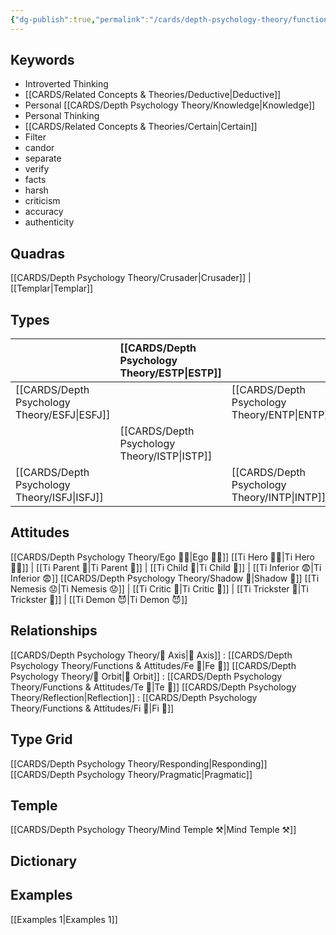 ```yaml
---
{"dg-publish":true,"permalink":"/cards/depth-psychology-theory/functions-and-attitudes/ti/","created":"2022-12-27T19:31:40.985+01:00","updated":"2023-04-08T10:59:05.945+02:00"}
---
```


## Keywords
- Introverted Thinking
- [[CARDS/Related Concepts & Theories/Deductive\|Deductive]]
- Personal [[CARDS/Depth Psychology Theory/Knowledge\|Knowledge]]
- Personal Thinking
- [[CARDS/Related Concepts & Theories/Certain\|Certain]]
- Filter
- candor
- separate
- verify
- facts
- harsh
- criticism
- accuracy
- authenticity

## Quadras
[[CARDS/Depth Psychology Theory/Crusader\|Crusader]] | [[Templar\|Templar]] 

## Types 

| |  [[CARDS/Depth Psychology Theory/ESTP\|ESTP]]  |  | [[CARDS/Depth Psychology Theory/ENFJ\|ENFJ]]&nbsp; |
|:---------------|:-----------|:---------------|:---------------|
| [[CARDS/Depth Psychology Theory/ESFJ\|ESFJ]]       | | [[CARDS/Depth Psychology Theory/ENTP\|ENTP]]&nbsp; | |
| |  [[CARDS/Depth Psychology Theory/ISTP\|ISTP]]  |  | [[CARDS/Depth Psychology Theory/INFJ\|INFJ]]       |
| [[CARDS/Depth Psychology Theory/ISFJ\|ISFJ]]&nbsp; | |  [[CARDS/Depth Psychology Theory/INTP\|INTP]]      |  |  

## Attitudes
[[CARDS/Depth Psychology Theory/Ego 🙋‍♂️\|Ego 🙋‍♂️]]
[[Ti Hero 🦸‍♂️\|Ti Hero 🦸‍♂️]] | [[Ti Parent 🤨\|Ti Parent 🤨]] | [[Ti Child 🧒\|Ti Child 🧒]] | [[Ti Inferior 😨\|Ti Inferior 😨]]
[[CARDS/Depth Psychology Theory/Shadow 👤\|Shadow 👤]] 
[[Ti Nemesis 😟\|Ti Nemesis 😟]] | [[Ti Critic 🤔\|Ti Critic 🤔]] | [[Ti Trickster 🤡\|Ti Trickster 🤡]] | [[Ti Demon 😈\|Ti Demon 😈]]

## Relationships 
[[CARDS/Depth Psychology Theory/🧲 Axis\|🧲 Axis]] :  [[CARDS/Depth Psychology Theory/Functions & Attitudes/Fe 💉\|Fe 💉]] 
[[CARDS/Depth Psychology Theory/🔄 Orbit\|🔄 Orbit]] : [[CARDS/Depth Psychology Theory/Functions & Attitudes/Te 🏹\|Te 🏹]]
[[CARDS/Depth Psychology Theory/Reflection\|Reflection]]  :  [[CARDS/Depth Psychology Theory/Functions & Attitudes/Fi 🔱\|Fi 🔱]]

## Type Grid 
[[CARDS/Depth Psychology Theory/Responding\|Responding]]
[[CARDS/Depth Psychology Theory/Pragmatic\|Pragmatic]]

## Temple 
[[CARDS/Depth Psychology Theory/Mind Temple ⚒️\|Mind Temple ⚒️]]

## Dictionary


## Examples 
[[Examples 1\|Examples 1]] 

